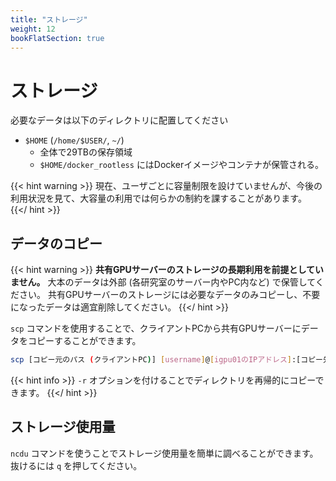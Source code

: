 ```yaml
---
title: "ストレージ"
weight: 12
bookFlatSection: true
---
```


# ストレージ

必要なデータは以下のディレクトリに配置してください

- `$HOME` (`/home/$USER/`, `~/`)
  - 全体で29TBの保存領域
  - `$HOME/docker_rootless` にはDockerイメージやコンテナが保管される。

{{< hint warning >}}
現在、ユーザごとに容量制限を設けていませんが、今後の利用状況を見て、大容量の利用では何らかの制約を課することがあります。
{{</ hint >}}

## データのコピー

{{< hint warning >}}
**共有GPUサーバーのストレージの長期利用を前提としていません。**
大本のデータは外部 (各研究室のサーバー内やPC内など) で保管してください。
共有GPUサーバーのストレージには必要なデータのみコピーし、不要になったデータは適宜削除してください。
{{</ hint >}}

`scp` コマンドを使用することで、クライアントPCから共有GPUサーバーにデータをコピーすることができます。

```bash
scp [コピー元のパス (クライアントPC)] [username]@[igpu01のIPアドレス]:[コピー先のパス (共有GPUサーバー)]
```

{{< hint info >}}
`-r` オプションを付けることでディレクトリを再帰的にコピーできます。
{{</ hint >}}

## ストレージ使用量

`ncdu` コマンドを使うことでストレージ使用量を簡単に調べることができます。
抜けるには `q` を押してください。